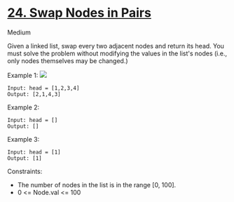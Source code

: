 # [24. Swap Nodes in Pairs](https://leetcode.com/problems/swap-nodes-in-pairs/)

Medium

Given a linked list, swap every two adjacent nodes and return its head. You must solve the problem without modifying the values in the list's nodes (i.e., only nodes themselves may be changed.)

 

Example 1:
![](https://assets.leetcode.com/uploads/2020/10/03/swap_ex1.jpg)
```
Input: head = [1,2,3,4]
Output: [2,1,4,3]
```
Example 2:
```
Input: head = []
Output: []
```
Example 3:
```
Input: head = [1]
Output: [1]
```
 

Constraints:

* The number of nodes in the list is in the range [0, 100].
* 0 <= Node.val <= 100

